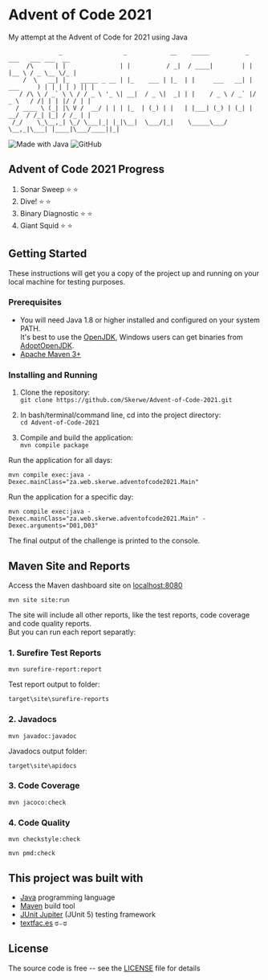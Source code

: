 # Advent of Code 2021

My attempt at the Advent of Code for 2021 using Java

```text
              _                 _            __    _____          _        ___   ___ ___  __
     /\      | |               | |          / _|  / ____|        | |      |__ \ / _ \__ \/_ |
    /  \   __| |_   _____ _ __ | |_    ___ | |_  | |     ___   __| | ___     ) | | | | ) || |
   / /\ \ / _` \ \ / / _ \ '_ \| __|  / _ \|  _| | |    / _ \ / _` |/ _ \   / /| | | |/ / | |
  / ____ \ (_| |\ V /  __/ | | | |_  | (_) | |   | |___| (_) | (_| |  __/  / /_| |_| / /_ | |
 /_/    \_\__,_| \_/ \___|_| |_|\__|  \___/|_|    \_____\___/ \__,_|\___| |____|\___/____||_|

```

![Made with Java](https://forthebadge.com/images/badges/made-with-java.svg)
![GitHub](https://img.shields.io/github/license/Skerwe/Advent-of-Code-2020?style=for-the-badge)

## Advent of Code 2021 Progress

1. Sonar Sweep :star: :star:
2. Dive! :star: :star:
3. Binary Diagnostic :star: :star:
4. Giant Squid :star: :star:

## Getting Started

These instructions will get you a copy of the project up and running on your local machine for testing purposes.

### Prerequisites

- You will need Java 1.8 or higher installed and configured on your system PATH.  
  It's best to use the [OpenJDK][openjdk], Windows users can get binaries from [AdoptOpenJDK][adoptopenjdk].
- [Apache Maven 3+][maven]

### Installing and Running

1. Clone the repository:  
    `git clone https://github.com/Skerwe/Advent-of-Code-2021.git`

2. In bash/terminal/command line, cd into the project directory:  
    `cd Advent-of-Code-2021`

3. Compile and build the application:  
   `mvn compile package`

Run the application for all days:

```shell
mvn compile exec:java -Dexec.mainClass="za.web.skerwe.adventofcode2021.Main"
```

Run the application for a specific day:

```shell
mvn compile exec:java -Dexec.mainClass="za.web.skerwe.adventofcode2021.Main" -Dexec.arguments="D01,D03"
```

The final output of the challenge is printed to the console.

## Maven Site and Reports

Access the Maven dashboard site on [localhost:8080](http://localhost:8080/)

```shell
mvn site site:run
```

The site will include all other reports, like the test reports, code coverage and code quality reports.  
But you can run each report separatly:

### 1. Surefire Test Reports

```shell
mvn surefire-report:report
```

Test report output to folder:

`target\site\surefire-reports`

### 2. Javadocs

```shell
mvn javadoc:javadoc
```

Javadocs output folder:

`target\site\apidocs`

### 3. Code Coverage

```shell
mvn jacoco:check
```

### 4. Code Quality

```shell
mvn checkstyle:check
```

```shell
mvn pmd:check
```

## This project was built with

- [Java](https://www.java.com/en/) programming language
- [Maven][maven] build tool
- [JUnit Jupiter][junit] (JUnit 5) testing framework
- [textfac.es](https://textfac.es/) ಠ⌣ಠ

## License

The source code is free -- see the [LICENSE](LICENSE) file for details

[openjdk]: https://openjdk.java.net/
[adoptopenjdk]: https://adoptopenjdk.net/
[maven]: https://maven.apache.org/
[junit]: https://junit.org/junit5/
